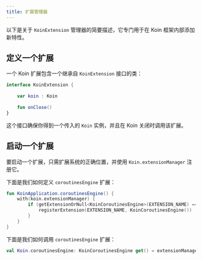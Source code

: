 ```yaml
---
title: 扩展管理器
---
```

以下是关于 `KoinExtension` 管理器的简要描述，它专门用于在 Koin 框架内部添加新特性。

## 定义一个扩展

一个 Koin 扩展包含一个继承自 `KoinExtension` 接口的类：

```kotlin
interface KoinExtension {
    
    var koin : Koin
    
    fun onClose()
}
```

这个接口确保你得到一个传入的 `Koin` 实例，并且在 Koin 关闭时调用该扩展。

## 启动一个扩展

要启动一个扩展，只需扩展系统的正确位置，并使用 `Koin.extensionManager` 注册它。

下面是我们如何定义 `coroutinesEngine` 扩展：

```kotlin
fun KoinApplication.coroutinesEngine() {
    with(koin.extensionManager) {
        if (getExtensionOrNull<KoinCoroutinesEngine>(EXTENSION_NAME) == null) {
            registerExtension(EXTENSION_NAME, KoinCoroutinesEngine())
        }
    }
}
```

下面是我们如何调用 `coroutinesEngine` 扩展：

```kotlin
val Koin.coroutinesEngine: KoinCoroutinesEngine get() = extensionManager.getExtension(EXTENSION_NAME)
```